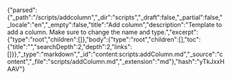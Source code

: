 {"parsed":{"_path":"/scripts/addcolumn","_dir":"scripts","_draft":false,"_partial":false,"_locale":"en","_empty":false,"title":"Add column","description":"Template to add a column. Make sure to change the name and type.","excerpt":{"type":"root","children":[]},"body":{"type":"root","children":[],"toc":{"title":"","searchDepth":2,"depth":2,"links":[]}},"_type":"markdown","_id":"content:scripts:addColumn.md","_source":"content","_file":"scripts/addColumn.md","_extension":"md"},"hash":"yTkJxxHAAV"}